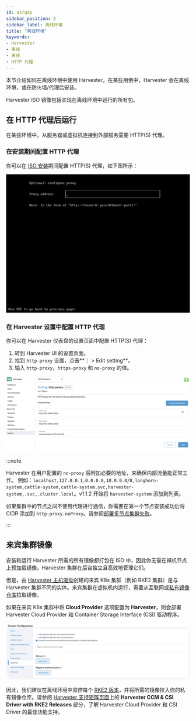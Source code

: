 ```yaml
---
id: airgap
sidebar_position: 3
sidebar_label: 离线环境
title: "离线环境"
keywords:
- Harvester
- 离线
- 离线
- HTTP 代理
---
```


本节介绍如何在离线环境中使用 Harvester。在某些用例中，Harvester 会在离线环境，或在防火墙/代理后安装。

Harvester ISO 镜像包括实现在离线环境中运行的所有包。

## 在 HTTP 代理后运行

在某些环境中，从服务器或虚拟机连接到外部服务需要 HTTP(S) 代理。

### 在安装期间配置 HTTP 代理

你可以在 [ISO 安装](./install/iso-install.md)期间配置 HTTP(S) 代理，如下图所示：

![iso-proxy](/img/v1.2/iso-proxy.png)

### 在 Harvester 设置中配置 HTTP 代理

你可以在 Harvester 仪表盘的设置页面中配置 HTTP(S) 代理：

1. 转到 Harvester UI 的设置页面。
1. 找到 `http-proxy` 设置，点击**⋮ > Edit setting**。
1. 输入 `http-proxy`，`https-proxy` 和 `no-proxy` 的值。

![proxy-setting](/img/v1.2/proxy-setting.png)

:::note

Harvester 在用户配置的 `no-proxy` 后附加必要的地址，来确保内部流量能正常工作。
例如：`localhost,127.0.0.1,0.0.0.0,10.0.0.0/8,longhorn-system,cattle-system,cattle-system.svc,harvester-system,.svc,.cluster.local`。v1.1.2 开始将 `harvester-system` 添加到列表。

如果集群中的节点之间不使用代理进行通信，你需要在第一个节点安装成功后将 CIDR 添加到 `http-proxy.noProxy`。请参阅[部署多节点集群失败](./troubleshooting/harvester.md#http-proxy-设置错误导致多节点集群部署失败)。

:::

## 来宾集群镜像

安装和运行 Harvester 所需的所有镜像都打包在 ISO 中，因此你无需在裸机节点上预加载镜像。Harvester 集群在后台独立且高效地管理它们。

但是，由 [Harvester 主机驱动](./rancher/node/node-driver.md)创建的来宾 K8s 集群（例如 RKE2 集群）是与 Harvester 集群不同的实体。来宾集群在虚拟机内运行，需要从互联网或[私有镜像仓库](https://ranchermanager.docs.rancher.com/how-to-guides/new-user-guides/authentication-permissions-and-global-configuration/global-default-private-registry#configure-a-private-registry-with-credentials-when-creating-a-cluster)拉取镜像。

如果在来宾 K8s 集群中将 **Cloud Provider** 选项配置为 **Harvester**，则会部署 Harvester Cloud Provider 和 Container Storage Interface (CSI) 驱动程序。

![cluster-registry](/img/v1.2/cluster-registry.png)

因此，我们建议在离线环境中监控每个 [RKE2 版本](https://github.com/rancher/rke2/releases)，并将所需的镜像拉入你的私有镜像仓库。请参阅 [Harvester 支持矩阵页面](https://www.suse.com/suse-harvester/support-matrix/all-supported-versions/harvester-v1-1-2/)上的 **Harvester CCM & CSI Driver with RKE2 Releases** 部分，了解 Harvester Cloud Provider 和 CSI Driver 的最佳功能支持。